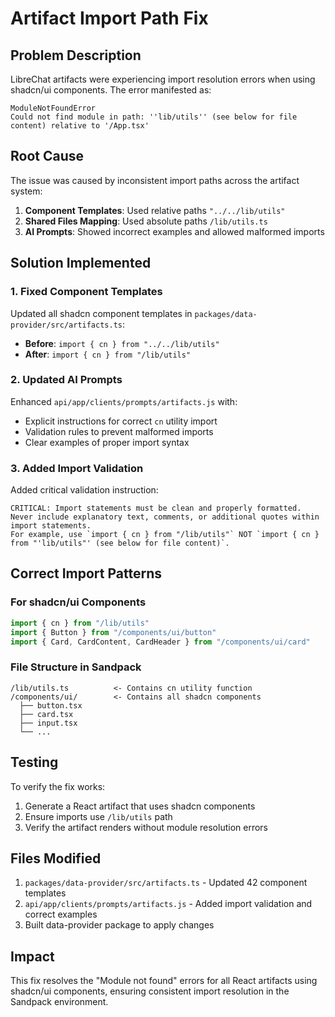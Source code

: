 # Artifact Import Path Fix

## Problem Description

LibreChat artifacts were experiencing import resolution errors when using shadcn/ui components. The error manifested as:

```
ModuleNotFoundError
Could not find module in path: ''lib/utils'' (see below for file content) relative to '/App.tsx'
```

## Root Cause

The issue was caused by inconsistent import paths across the artifact system:

1. **Component Templates**: Used relative paths `"../../lib/utils"`
2. **Shared Files Mapping**: Used absolute paths `/lib/utils.ts`
3. **AI Prompts**: Showed incorrect examples and allowed malformed imports

## Solution Implemented

### 1. Fixed Component Templates
Updated all shadcn component templates in `packages/data-provider/src/artifacts.ts`:
- **Before**: `import { cn } from "../../lib/utils"`
- **After**: `import { cn } from "/lib/utils"`

### 2. Updated AI Prompts
Enhanced `api/app/clients/prompts/artifacts.js` with:
- Explicit instructions for correct `cn` utility import
- Validation rules to prevent malformed imports
- Clear examples of proper import syntax

### 3. Added Import Validation
Added critical validation instruction:
```
CRITICAL: Import statements must be clean and properly formatted. 
Never include explanatory text, comments, or additional quotes within import statements. 
For example, use `import { cn } from "/lib/utils"` NOT `import { cn } from "'lib/utils"' (see below for file content)`.
```

## Correct Import Patterns

### For shadcn/ui Components
```typescript
import { cn } from "/lib/utils"
import { Button } from "/components/ui/button"
import { Card, CardContent, CardHeader } from "/components/ui/card"
```

### File Structure in Sandpack
```
/lib/utils.ts          <- Contains cn utility function
/components/ui/        <- Contains all shadcn components
  ├── button.tsx
  ├── card.tsx
  ├── input.tsx
  └── ...
```

## Testing

To verify the fix works:

1. Generate a React artifact that uses shadcn components
2. Ensure imports use `/lib/utils` path
3. Verify the artifact renders without module resolution errors

## Files Modified

1. `packages/data-provider/src/artifacts.ts` - Updated 42 component templates
2. `api/app/clients/prompts/artifacts.js` - Added import validation and correct examples
3. Built data-provider package to apply changes

## Impact

This fix resolves the "Module not found" errors for all React artifacts using shadcn/ui components, ensuring consistent import resolution in the Sandpack environment.